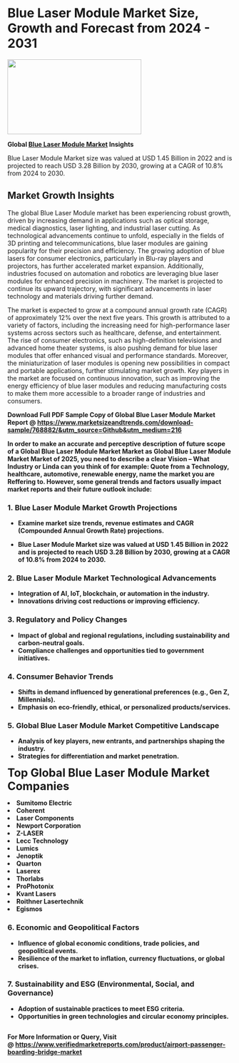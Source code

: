 <H1>Blue Laser Module Market Size, Growth and Forecast from 2024 - 2031</H1><img class="aligncenter size-medium wp-image-584254" src="https://thirdeyenews.in/wp-content/uploads/2024/09/Global-Market-Research-300x168.jpeg" alt="" width="300" height="168" /><p><strong>Global&nbsp;<a href="https://www.marketsizeandtrends.com/download-sample/768882/&amp;utm_source=Github&utm_medium=216">Blue Laser Module Market</a> Insights</strong></p><p>Blue Laser Module Market size was valued at USD 1.45 Billion in 2022 and is projected to reach USD 3.28 Billion by 2030, growing at a CAGR of 10.8% from 2024 to 2030.</p><p><h2>Market Growth Insights</h2> <p>The global Blue Laser Module market has been experiencing robust growth, driven by increasing demand in applications such as optical storage, medical diagnostics, laser lighting, and industrial laser cutting. As technological advancements continue to unfold, especially in the fields of 3D printing and telecommunications, blue laser modules are gaining popularity for their precision and efficiency. The growing adoption of blue lasers for consumer electronics, particularly in Blu-ray players and projectors, has further accelerated market expansion. Additionally, industries focused on automation and robotics are leveraging blue laser modules for enhanced precision in machinery. The market is projected to continue its upward trajectory, with significant advancements in laser technology and materials driving further demand.</p> <p><strong></strong></p> <p>The market is expected to grow at a compound annual growth rate (CAGR) of approximately 12% over the next five years. This growth is attributed to a variety of factors, including the increasing need for high-performance laser systems across sectors such as healthcare, defense, and entertainment. The rise of consumer electronics, such as high-definition televisions and advanced home theater systems, is also pushing demand for blue laser modules that offer enhanced visual and performance standards. Moreover, the miniaturization of laser modules is opening new possibilities in compact and portable applications, further stimulating market growth. Key players in the market are focused on continuous innovation, such as improving the energy efficiency of blue laser modules and reducing manufacturing costs to make them more accessible to a broader range of industries and consumers. <p><strong></p><p><span class=""><strong>Download Full PDF Sample Copy of Global Blue Laser Module Market Report</strong> @ <a href="https://www.marketsizeandtrends.com/download-sample/768882/&amp;utm_source=Github&utm_medium=216" target="_blank">https://www.marketsizeandtrends.com/download-sample/768882/&amp;utm_source=Github&utm_medium=216</a></span></p><p>In order to make an accurate and perceptive description of future scope of a Global&nbsp;Blue Laser Module Market Market as Global&nbsp;Blue Laser Module Market Market of 2025, you need to describe a clear Vision &ndash; What Industry or Linda can you think of for example: Quote from a Technology, healthcare, automotive, renewable energy, name the market you are Reffering to. However, some general trends and factors usually impact market reports and their future outlook include:</p><h3>1.&nbsp;<strong>Blue Laser Module Market Growth Projections</strong></h3><ul><li>Examine market size trends, revenue estimates and CAGR (Compounded Annual Growth Rate) projections.</li><li><p>Blue Laser Module Market size was valued at USD 1.45 Billion in 2022 and is projected to reach USD 3.28 Billion by 2030, growing at a CAGR of 10.8% from 2024 to 2030.</p></li></ul><h3>2.&nbsp;<strong>Blue Laser Module Market Technological Advancements</strong></h3><ul><li>Integration of AI, IoT, blockchain, or automation in the industry.</li><li>Innovations driving cost reductions or improving efficiency.</li></ul><h3>3.&nbsp;<strong>Regulatory and Policy Changes</strong></h3><ul><li>Impact of global and regional regulations, including sustainability and carbon-neutral goals.</li><li>Compliance challenges and opportunities tied to government initiatives.</li></ul><h3>4.&nbsp;<strong>Consumer Behavior Trends</strong></h3><ul><li>Shifts in demand influenced by generational preferences (e.g., Gen Z, Millennials).</li><li>Emphasis on eco-friendly, ethical, or personalized products/services.</li></ul><h3>5.&nbsp;<strong>Global Blue Laser Module Market Competitive Landscape</strong></h3><ul><li>Analysis of key players, new entrants, and partnerships shaping the industry.</li><li>Strategies for differentiation and market penetration.</li></ul><p data-pm-slice="1 1 []"><span style="color: inherit; font-family: inherit; font-size: 25px;">Top Global Blue Laser Module Market Companies</span></p><div class="" data-test-id=""><p><li>Sumitomo Electric</li><li> Coherent</li><li> Laser Components</li><li> Newport Corporation</li><li> Z-LASER</li><li> Lecc Technology</li><li> Lumics</li><li> Jenoptik</li><li> Quarton</li><li> Laserex</li><li> Thorlabs</li><li> ProPhotonix</li><li> Kvant Lasers</li><li> Roithner Lasertechnik</li><li> Egismos</li></p></div><h3>6.&nbsp;<strong>Economic and Geopolitical Factors</strong></h3><ul><li>Influence of global economic conditions, trade policies, and geopolitical events.</li><li>Resilience of the market to inflation, currency fluctuations, or global crises.</li></ul><h3>7.&nbsp;<strong>Sustainability and ESG (Environmental, Social, and Governance)</strong></h3><ul><li>Adoption of sustainable practices to meet ESG criteria.</li><li>Opportunities in green technologies and circular economy principles.</li></ul><h2><strong style="font-size: 14px;">For More Information or Query, Visit @&nbsp;</strong><a style="background-color: #ffffff; font-size: 14px;" href="https://www.marketsizeandtrends.com/report/blue-laser-module-market/" target="_blank">https://www.verifiedmarketreports.com/product/airport-passenger-boarding-bridge-market</a></h2>
